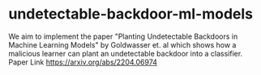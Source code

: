 # undetectable-backdoor-ml-models
We aim to implement the paper "Planting Undetectable Backdoors in Machine Learning Models" by Goldwasser et. al which shows how a malicious learner can plant an undetectable backdoor into a classifier. Paper Link https://arxiv.org/abs/2204.06974
